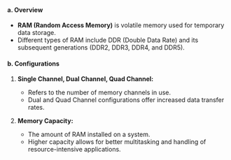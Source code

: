 #### a. Overview

- **RAM (Random Access Memory)** is volatile memory used for temporary data storage.
- Different types of RAM include DDR (Double Data Rate) and its subsequent generations (DDR2, DDR3, DDR4, and DDR5).

#### b. Configurations

1. **Single Channel, Dual Channel, Quad Channel:**
    
    - Refers to the number of memory channels in use.
    - Dual and Quad Channel configurations offer increased data transfer rates.
2. **Memory Capacity:**
    
    - The amount of RAM installed on a system.
    - Higher capacity allows for better multitasking and handling of resource-intensive applications.